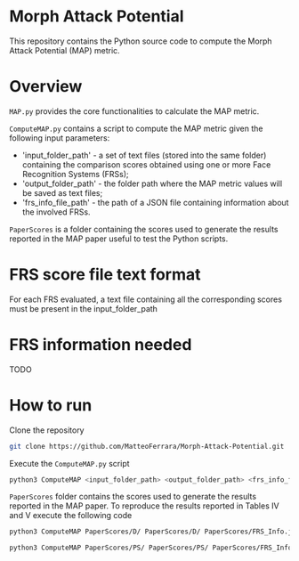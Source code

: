 # Morph Attack Potential
This repository contains the Python source code to compute the Morph Attack Potential (MAP) metric.

# Overview
`MAP.py` provides the core functionalities to calculate the MAP metric.

`ComputeMAP.py` contains a script to compute the MAP metric given the following input parameters:
- 'input_folder_path' - a set of text files (stored into the same folder) containing the comparison scores obtained using one or more Face Recognition Systems (FRSs);
- 'output_folder_path' - the folder path where the MAP metric values will be saved as text files;
- 'frs_info_file_path' - the path of a JSON file containing information about the involved FRSs.

`PaperScores` is a folder containing the scores used to generate the results reported in the MAP paper useful to test the Python scripts.

# FRS score file text format

For each FRS evaluated, a text file containing all the corresponding scores must be present in the input_folder_path

# FRS information needed

TODO

# How to run
Clone the repository
```bash
git clone https://github.com/MatteoFerrara/Morph-Attack-Potential.git
 ```   
Execute the `ComputeMAP.py` script
```bash
python3 ComputeMAP <input_folder_path> <output_folder_path> <frs_info_file_path>
 ```
`PaperScores` folder contains the scores used to generate the results reported in the MAP paper. To reproduce the results reported in Tables IV and V execute the following code
```bash
python3 ComputeMAP PaperScores/D/ PaperScores/D/ PaperScores/FRS_Info.json
 ```
 ```bash
python3 ComputeMAP PaperScores/PS/ PaperScores/PS/ PaperScores/FRS_Info.json
 ```


